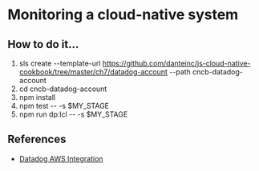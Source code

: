 # Monitoring a cloud-native system

## How to do it...
1. sls create --template-url https://github.com/danteinc/js-cloud-native-cookbook/tree/master/ch7/datadog-account --path cncb-datadog-account
2. cd cncb-datadog-account
3. npm install
4. npm test -- -s $MY_STAGE
5. npm run dp:lcl -- -s $MY_STAGE

## References
* [Datadog AWS Integration](https://docs.datadoghq.com/integrations/amazon_web_services/#setup)
  